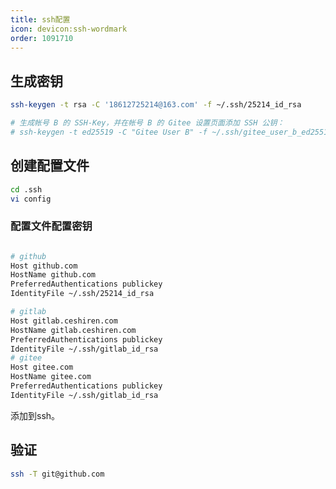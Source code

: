 ```yaml
---
title: ssh配置
icon: devicon:ssh-wordmark
order: 1091710
---
```


## 生成密钥
```bash
ssh-keygen -t rsa -C '18612725214@163.com' -f ~/.ssh/25214_id_rsa

# 生成帐号 B 的 SSH-Key，并在帐号 B 的 Gitee 设置页面添加 SSH 公钥：
# ssh-keygen -t ed25519 -C "Gitee User B" -f ~/.ssh/gitee_user_b_ed25519

```



## 创建配置文件

```bash
cd .ssh
vi config
```

### 配置文件配置密钥

```bash

# github
Host github.com
HostName github.com
PreferredAuthentications publickey
IdentityFile ~/.ssh/25214_id_rsa

# gitlab
Host gitlab.ceshiren.com
HostName gitlab.ceshiren.com
PreferredAuthentications publickey
IdentityFile ~/.ssh/gitlab_id_rsa
# gitee
Host gitee.com
HostName gitee.com
PreferredAuthentications publickey
IdentityFile ~/.ssh/gitlab_id_rsa


```

添加到ssh。

## 验证

```bash
ssh -T git@github.com
```



